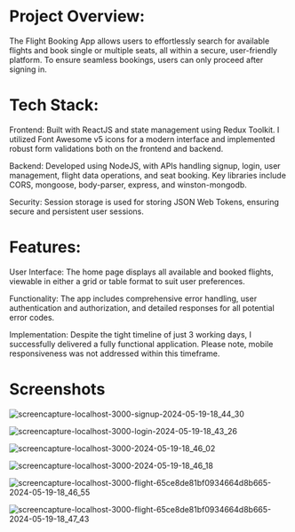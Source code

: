 # Project Overview:
The Flight Booking App allows users to effortlessly search for available flights and book single or multiple seats, all within a secure, user-friendly platform. To ensure seamless bookings, users can only proceed after signing in.

# Tech Stack:

Frontend: Built with ReactJS and state management using Redux Toolkit. I utilized Font Awesome v5 icons for a modern interface and implemented robust form validations both on the frontend and backend.

Backend: Developed using NodeJS, with APIs handling signup, login, user management, flight data operations, and seat booking. Key libraries include CORS, mongoose, body-parser, express, and winston-mongodb.

Security: Session storage is used for storing JSON Web Tokens, ensuring secure and persistent user sessions.

# Features:

User Interface: The home page displays all available and booked flights, viewable in either a grid or table format to suit user preferences.

Functionality: The app includes comprehensive error handling, user authentication and authorization, and detailed responses for all potential error codes.

Implementation: Despite the tight timeline of just 3 working days, I successfully delivered a fully functional application. Please note, mobile responsiveness was not addressed within this timeframe.

# Screenshots

![screencapture-localhost-3000-signup-2024-05-19-18_44_30](https://github.com/TalhaZubair-debuger/Flight-Booking-App/assets/84172830/422760e8-5bdd-4117-8974-a414364181c5)

![screencapture-localhost-3000-login-2024-05-19-18_43_26](https://github.com/TalhaZubair-debuger/Flight-Booking-App/assets/84172830/adaedbcb-966b-47a2-8b44-2c469c4e7232)

![screencapture-localhost-3000-2024-05-19-18_46_02](https://github.com/TalhaZubair-debuger/Flight-Booking-App/assets/84172830/523b0cbe-6b9c-49d4-a705-5a85100246ec)

![screencapture-localhost-3000-2024-05-19-18_46_18](https://github.com/TalhaZubair-debuger/Flight-Booking-App/assets/84172830/4ce047e4-bd4e-4452-a660-0f5acad202f9)

![screencapture-localhost-3000-flight-65ce8de81bf0934664d8b665-2024-05-19-18_46_55](https://github.com/TalhaZubair-debuger/Flight-Booking-App/assets/84172830/b3de8f5c-4649-4360-aa86-4b35dbbea6d0)

![screencapture-localhost-3000-flight-65ce8de81bf0934664d8b665-2024-05-19-18_47_43](https://github.com/TalhaZubair-debuger/Flight-Booking-App/assets/84172830/6509f7ef-79bf-46e7-8780-f6be4e8bfe11)

